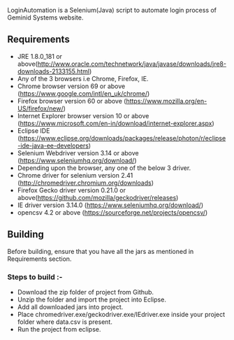 LoginAutomation is a Selenium(Java) script to automate login process of Geminid Systems website.

## Requirements
  
  - JRE 1.8.0_181 or above(http://www.oracle.com/technetwork/java/javase/downloads/jre8-downloads-2133155.html)
  - Any of the 3 browsers i.e Chrome, Firefox, IE.
  - Chrome browser version 69 or above (https://www.google.com/intl/en_uk/chrome/)
  - Firefox browser version 60 or above (https://www.mozilla.org/en-US/firefox/new/)
  - Internet Explorer browser version 10 or above (https://www.microsoft.com/en-in/download/internet-explorer.aspx) 
  - Eclipse IDE (https://www.eclipse.org/downloads/packages/release/photon/r/eclipse-ide-java-ee-developers)
  - Selenium Webdriver version 3.14 or above (https://www.seleniumhq.org/download/)
  - Depending upon the browser, any one of the below 3 driver.
  - Chrome driver for selenium version 2.41 (http://chromedriver.chromium.org/downloads)
  - Firefox Gecko driver version 0.21.0 or above(https://github.com/mozilla/geckodriver/releases)
  - IE driver version 3.14.0 (https://www.seleniumhq.org/download/)
  - opencsv 4.2 or above (https://sourceforge.net/projects/opencsv/)
  
## Building

Before building, ensure that you have all the jars as mentioned in Requirements section.

### Steps to build :-
  - Download the zip folder of project from Github.
  - Unzip the folder and import the project into Eclipse.
  - Add all downloaded jars into project.
  - Place chromedriver.exe/geckodriver.exe/IEdriver.exe inside your project folder where data.csv is present.
  - Run the project from eclipse.
